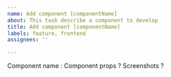 ```yaml
---
name: Add component [componentName]
about: This task describe a component to develop
title: Add component [componentName]
labels: feature, frontend
assignees: ''

---
```


Component name : 
Component props ? 
Screenshots ?
